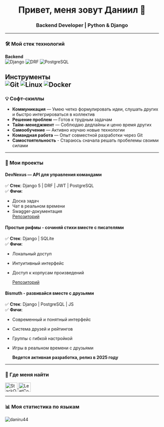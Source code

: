 <h1 align="center">Привет, меня зовут Даниил 👋</h1>
<h3 align="center">Backend Developer | Python & Django</h3>

---

### 🛠️ Мой стек технологий
**Backend**  
![Django](https://img.shields.io/badge/-Django-092E20?logo=django&logoColor=white)
![DRF](https://img.shields.io/badge/-DRF-red?logo=django)
![PostgreSQL](https://img.shields.io/badge/-PostgreSQL-336791?logo=postgresql)


**Инструменты**  
![Git](https://img.shields.io/badge/-Git-F05032?logo=git)
![Linux](https://img.shields.io/badge/-Linux-FCC624?logo=linux)
![Docker](https://img.shields.io/badge/-Docker-2496ED?logo=docker)
---

### 💡 Софт-скиллы
- **Коммуникация** — Умею четко формулировать идеи, слушать других и быстро интегрироваться в коллектив
- **Решение проблем** — Готов к трудным задачам 
- **Тайм-менеджмент** — Соблюдаю дедлайны и ценю время других
- **Самообучение** — Активно изучаю новые технологии 
- **Командная работа** — Опыт совместной разработки через Git
- **Самостоятельность** - Стараюсь сначала решать пробелемы своими силами

---

### 🚀 Мои проекты
#### DevNexus — API для управления командами
✅ **Стек**: Django 5 | DRF | JWT | PostgreSQL  
✅ **Фичи**:  
- Доска задач  
- Чат в реальном времени  
- Swagger-документация  
[Репозиторий](https://github.com/DANIRU44/DevNexus_Backend)

#### Простые рифмы - сочиняй стихи вместе с писателями
✅ **Стек**: Django | SQLite   
✅ **Фичи**:  
- Локальный доступ  
- Интуитивный интерфейс
- Доступ к корпусам произведений
  
  [Репозиторий](https://github.com/DANIRU44/simple_rhymes)

#### Bismuth - развивайся вместе с друзьями
✅ **Стек**: Django | PostgreSQL | JS   
✅ **Фичи**:  
- Современный и понятный интерфейс  
- Система друзей и рейтингов
- Группы с гибкой настройкой
- Игры в реальном времени с друзьями

   **Ведется активная разработка, релиз в 2025 году**
---

### 📌 Где меня найти
<p align="left">
  <a href="https://ru.stackoverflow.com/users/499054/daniru" target="blank">
    <img align="center" src="https://raw.githubusercontent.com/rahuldkjain/github-profile-readme-generator/master/src/images/icons/Social/stack-overflow.svg" alt="StackOverflow" height="30" width="40" />
  </a>
  <a href="https://leetcode.com/daniru/" target="blank">
    <img align="center" src="https://raw.githubusercontent.com/rahuldkjain/github-profile-readme-generator/master/src/images/icons/Social/leet-code.svg" alt="LeetCode" height="30" width="40" />
  </a>
</p>

---

### 📊 Моя статистика по языкам
<p align="center">
<p><img align="left" src="https://github-readme-stats.vercel.app/api/top-langs?username=daniru44&show_icons=true&locale=en&layout=compact" alt="daniru44" /></p>
</p>


